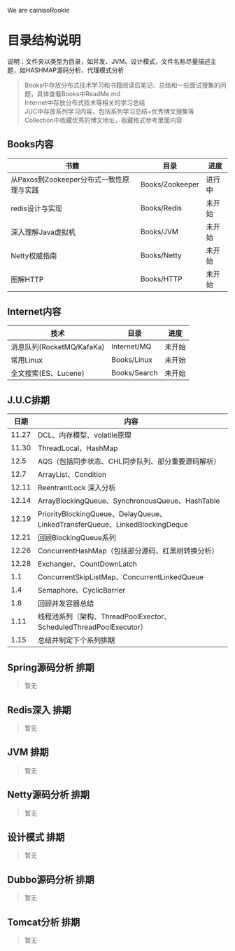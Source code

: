 We are cainiaoRookie

# 目录结构说明
说明：文件夹以类型为目录，如并发、JVM、设计模式，文件名称尽量描述主题，如HASHMAP源码分析、代理模式分析 
> Books中存放分布式技术学习和书籍阅读后笔记、总结和一些面试搜集的问题，具体查看Books中ReadMe.md  
> Internet中存放分布式技术等相关的学习总结  
> JUC中存放系列学习内容，包括系列学习总结+优秀博文搜集等  
> Collection中收藏优秀的博文地址，收藏格式参考里面内容

## Books内容
|书籍|目录|进度|
|------|------|------|
|从Paxos到Zookeeper分布式一致性原理与实践|Books/Zookeeper|进行中|
|redis设计与实现|Books/Redis|未开始|
|深入理解Java虚拟机|Books/JVM|未开始|
|Netty权威指南|Books/Netty|未开始|
|图解HTTP|Books/HTTP|未开始|

## Internet内容
|技术|目录|进度|
|------|------|------|
|消息队列(RocketMQ/KafaKa)|Internet/MQ|未开始|
|常用Linux|Books/Linux|未开始|
|全文搜索(ES、Lucene)|Books/Search|未开始|

## J.U.C排期
|日期|内容|
|------|------|
|11.27|DCL、内存模型、volatile原理|
|11.30|ThreadLocal、HashMap|
|12.5|AQS（包括同步状态、CHL同步队列、部分重要源码解析） |
|12.7|ArrayList、Condition|
|12.11|ReentrantLock 深入分析|
|12.14|ArrayBlockingQueue、SynchronousQueue、HashTable|
|12.19|PriorityBlockingQueue、DelayQueue、LinkedTransferQueue、LinkedBlockingDeque|
|12.21|回顾BlockingQueue系列|
|12.26|ConcurrentHashMap（包括部分源码、红黑树转换分析）|
|12.28|Exchanger、CountDownLatch|
|1.1|ConcurrentSkipListMap、ConcurrentLinkedQueue|
|1.4|Semaphore、CyclicBarrier|
|1.8|回顾并发容器总结|
|1.11|线程池系列（架构、ThreadPoolExector、ScheduledThreadPoolExecutor）|
|1.15|总结并制定下个系列排期|

## Spring源码分析 排期
>暂无

## Redis深入 排期
>暂无

## JVM 排期
>暂无

## Netty源码分析 排期
>暂无

## 设计模式 排期
>暂无

## Dubbo源码分析 排期
>暂无

## Tomcat分析 排期
>暂无


